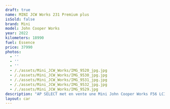```yaml
---
draft: true
name: MINI JCW Works 231 Premium plus
isSold: false
brand: Mini
model: John Cooper Works
year: 2022
kilometers: 18990
fuel: Essence
price: 37990
photos:
  - ''
  - ''
  - ''
  - /./assets/Mini_JCW_Works/IMG_9520_jpg.jpg
  - /./assets/Mini_JCW_Works/IMG_9530_jpg.jpg
  - /./assets/Mini_JCW_Works/IMG_9531_jpg.jpg
  - /./assets/Mini_JCW_Works/IMG_9532_jpg.jpg
  - /./assets/Mini_JCW_Works/IMG_9529.jpg
description: "AP SELECT met en vente une Mini John Cooper Works F56 LCI 231ch édition premium plus.\n\nModèle du 12/2022 avec 18900km.\n\nCouleur Britisch Racing Green métal, intérieur Dinamica Cuir Carbon noir\n\nVéhicule origine française \U0001F1EB\U0001F1F7 de première main.\n\nLe véhicule est possède un historique Mini limpide.\n\nVéhicule vendu une extension de garantie Mini jusqu’en 2027 ou 200 000km.\n\nÉquipements et options :\n- John Cooper Works\n- Boîte Automatique BVA8\n- Mini Live Cockpit Navigation Pro\n- Châssis JCW\n- Sièges baquets JWC\n- Suspensions SELECTDRIVE\n- Sélecteur de mode de conduite - (3 modes) ECO PRO, Comfort, Sport\n- Système Hifi Harman Kardon\n- Caméra de recul\n- Volant chauffant\n- Pack éclairage intérieur\n- Keyless accès et démarrage confort\n- Affichage tête haute HUD\n- Intérieur Cuir entendu complet\n- Jantes 18 pouces Course spoke bi-ton\n- Pack Alu intérieur\n- Phares adaptive Bi Led\n- Pack Edition premium plus\n- Controle automatique des feux de route\n- Parc distance contrôle PDC avant et arrière\n- Interface Bluetooth avec fonction streaming audio\n- Connected Drive\n- Connexion Ipod et USB\n- Volant sport multifonctions\n- Affichage multifonctions plus\n- Climatisation\n- Éclairage et essuie-glaces automatique\n- Rétroviseurs int / ext Electrochrome\n- Éclairage d ambiance\n\nDisponible et visible sur RDV pour acheteur sérieux.\n\nPossibilité d'une garantie 3, 6 ou 12 mois en supplément.\n\nRéalisation des démarches d'immatriculation.\n\nAP SELECT c'est des solutions de courtage et conciergerie sur mesure pour profiter librement de sa passion et de son patrimoine.\n\nPrenez le volant, AP SELECT s'occupe du reste."
layout: car
---
```



